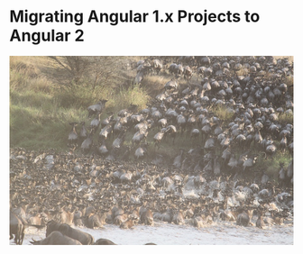 # Migrating Angular 1.x Projects to Angular 2

![Great Migration by gekkodigitalmedia licensed under Public Domain \(https://pixabay.com/en/great-migration-africa-animal-1021460/\)](../.gitbook/assets/migration.jpg)

